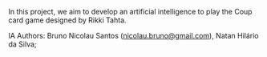 In this project, we aim to develop an artificial intelligence to play the Coup card game designed by Rikki Tahta.

IA Authors:
Bruno Nicolau Santos (nicolau.bruno@gmail.com),
Natan Hilário da Silva;